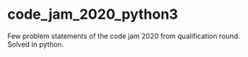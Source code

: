 # code_jam_2020_python3
Few problem statements of the code jam 2020 from qualification round. Solved in python.
